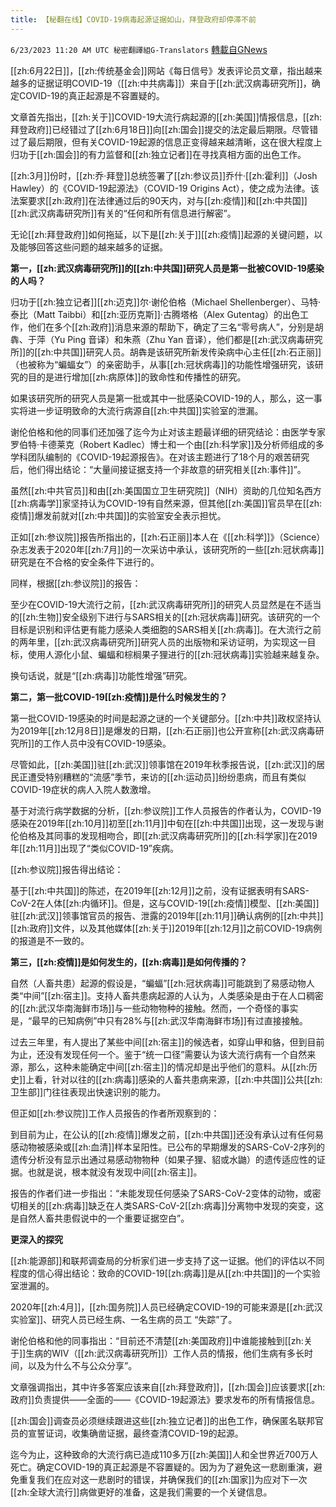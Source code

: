 ```yaml
---
title: 【秘翻在线】COVID-19病毒起源证据如山，拜登政府却停滞不前
---
```

`6/23/2023 11:20 AM UTC 秘密翻譯組G-Translators` [轉載自GNews](https://gnews.org/articles/1406610)

[[zh:6月22日]]，[[zh:传统基金会]]网站《每日信号》发表评论员文章，指出越来越多的证据证明COVID-19（[[zh:中共病毒]]）来自于[[zh:武汉病毒研究所]]，确定COVID-19的真正起源是不容置疑的。

文章首先指出，[[zh:关于]]COVID-19大流行病起源的[[zh:美国]]情报信息，[[zh:拜登政府]]已经错过了[[zh:6月18日]]向[[zh:国会]]提交的法定最后期限。尽管错过了最后期限，但有关COVID-19起源的信息正变得越来越清晰，这在很大程度上归功于[[zh:国会]]的有力监督和[[zh:独立记者]]在寻找真相方面的出色工作。

[[zh:3月]]份时，[[zh:乔·拜登]]总统签署了[[zh:参议员]]乔什·[[zh:霍利]]（Josh Hawley）的《COVID-19起源法》（COVID-19 Origins Act），使之成为法律。该法案要求[[zh:政府]]在法律通过后的90天内，对与[[zh:疫情]]和[[zh:中共国]][[zh:武汉病毒研究所]]有关的“任何和所有信息进行解密”。

无论[[zh:拜登政府]]如何拖延，以下是[[zh:关于]][[zh:疫情]]起源的关键问题，以及能够回答这些问题的越来越多的证据。

**第一，[[zh:武汉病毒研究所]]的[[zh:中共国]]研究人员是第一批被COVID-19感染的人吗？**

归功于[[zh:独立记者]][[zh:迈克]]尔·谢伦伯格（Michael Shellenberger）、马特·泰比（Matt Taibbi）和[[zh:亚历克斯]]·古腾塔格（Alex Gutentag）的出色工作，他们在多个[[zh:政府]]消息来源的帮助下，确定了三名“零号病人”，分别是胡犇、于萍（Yu Ping 音译）和朱燕（Zhu Yan 音译），他们都是[[zh:武汉病毒研究所]]的[[zh:中共国]]研究人员。胡犇是该研究所新发传染病中心主任[[zh:石正丽]]（也被称为“蝙蝠女”）的亲密助手，从事[[zh:冠状病毒]]的功能性增强研究，该研究的目的是进行增加[[zh:病原体]]的致命性和传播性的研究。

如果该研究所的研究人员是第一批或其中一批感染COVID-19的人，那么，这一事实将进一步证明致命的大流行病源自[[zh:中共国]]实验室的泄漏。

谢伦伯格和他的同事们还加强了迄今为止对该主题最详细的研究结论：由医学专家罗伯特·卡德莱克（Robert Kadlec）博士和一个由[[zh:科学家]]及分析师组成的多学科团队编制的《COVID-19起源报告》。在对该主题进行了18个月的艰苦研究后，他们得出结论：“大量间接证据支持一个非故意的研究相关[[zh:事件]]”。

虽然[[zh:中共官员]]和由[[zh:美国国立卫生研究院]]（NIH）资助的几位知名西方[[zh:病毒学]]家坚持认为COVID-19有自然来源，但其他[[zh:美国]]官员早在[[zh:疫情]]爆发前就对[[zh:中共国]]的实验室安全表示担忧。

正如[[zh:参议院]]报告所指出的，[[zh:石正丽]]本人在《[[zh:科学]]》（Science）杂志发表于2020年[[zh:7月]]的一次采访中承认，该研究所的一些[[zh:冠状病毒]]研究是在不合格的安全条件下进行的。

同样，根据[[zh:参议院]]的报告：

至少在COVID-19大流行之前，[[zh:武汉病毒研究所]]的研究人员显然是在不适当的[[zh:生物]]安全级别下进行与SARS相关的[[zh:冠状病毒]]研究。该研究的一个目标是识别和评估更有能力感染人类细胞的SARS相关[[zh:病毒]]。在大流行之前的两年里，[[zh:武汉病毒研究所]]研究人员的出版物和采访证明，为实现这一目标，使用人源化小鼠、蝙蝠和棕榈果子狸进行的[[zh:冠状病毒]]实验越来越复杂。

换句话说，就是“[[zh:病毒]]功能性增强”研究。

**第二，第一批COVID-19[[zh:疫情]]是什么时候发生的？**

第一批COVID-19感染的时间是起源之谜的一个关键部分。[[zh:中共]]政权坚持认为2019年[[zh:12月8日]]是爆发的日期，[[zh:石正丽]]也公开宣称[[zh:武汉病毒研究所]]的工作人员中没有COVID-19感染。

尽管如此，[[zh:美国]]驻[[zh:武汉]]领事馆在2019年秋季报告说，[[zh:武汉]]的居民正遭受特别糟糕的“流感”季节，来访的[[zh:运动员]]纷纷患病，而且有类似COVID-19症状的病人入院人数激增。

基于对流行病学数据的分析，[[zh:参议院]]工作人员报告的作者认为，COVID-19感染在2019年[[zh:10月]]初至[[zh:11月]]中旬在[[zh:中共国]]出现，这一发现与谢伦伯格及其同事的发现相吻合，即[[zh:武汉病毒研究所]]的[[zh:科学家]]在2019年[[zh:11月]]出现了“类似COVID-19”疾病。

[[zh:参议院]]报告得出结论：

基于[[zh:中共国]]的陈述，在2019年[[zh:12月]]之前，没有证据表明有SARS-CoV-2在人体[[zh:内循环]]。但是，这与COVID-19[[zh:疫情]]模型、[[zh:美国]]驻[[zh:武汉]]领事馆官员的报告、泄露的2019年[[zh:11月]]确认病例的[[zh:中共]][[zh:政府]]文件，以及其他媒体[[zh:关于]]2019年[[zh:12月]]之前COVID-19病例的报道是不一致的。

**第三，[[zh:疫情]]是如何发生的，[[zh:病毒]]是如何传播的？**

自然（人畜共患）起源的假设是，“蝙蝠”[[zh:冠状病毒]]可能跳到了易感动物人类“中间”[[zh:宿主]]。支持人畜共患病起源的人认为，人类感染是由于在人口稠密的[[zh:武汉华南海鲜市场]]与一些动物物种的接触。然而，一个奇怪的事实是，“最早的已知病例”中只有28%与[[zh:武汉华南海鲜市场]]有过直接接触。

过去三年里，有人提出了某些中间[[zh:宿主]]的候选者，如穿山甲和貉，但到目前为止，还没有发现任何一个。鉴于“统一口径”需要认为该大流行病有一个自然来源，那么，这种未能确定中间[[zh:宿主]]的情况却是出乎他们的意料。从[[zh:历史]]上看，针对以往的[[zh:病毒]]感染的人畜共患病来源，[[zh:中共国]]公共[[zh:卫生部]]门往往表现出快速识别的能力。

但正如[[zh:参议院]]工作人员报告的作者所观察到的：

到目前为止，在公认的[[zh:疫情]]爆发之前，[[zh:中共国]]还没有承认过有任何易感动物被感染或[[zh:血清]]样本呈阳性。已公布的早期爆发的SARS-CoV-2序列的遗传分析没有显示出通过易感动物物种（如果子狸、貂或水鼬）的遗传适应性的证据。也就是说，根本就没有发现中间[[zh:宿主]]。

报告的作者们进一步指出：“未能发现任何感染了SARS-CoV-2变体的动物，或密切相关的[[zh:病毒]]缺乏在人类SARS-CoV-2[[zh:病毒]]分离物中发现的突变，这是自然人畜共患假说中的一个重要证据空白”。

**更深入的探究** 

[[zh:能源部]]和联邦调查局的分析家们进一步支持了这一证据。他们的评估以不同程度的信心得出结论：致命的COVID-19[[zh:病毒]]是从[[zh:中共国]]的一个实验室泄漏的。

2020年[[zh:4月]]，[[zh:国务院]]人员已经确定COVID-19的可能来源是[[zh:武汉实验室]]、研究人员已经生病、一名生病的员工 “失踪”了。

谢伦伯格和他的同事指出：“目前还不清楚[[zh:美国政府]]中谁能接触到[[zh:关于]]生病的WIV（[[zh:武汉病毒研究所]]）工作人员的情报，他们生病有多长时间，以及为什么不与公众分享”。

文章强调指出，其中许多答案应该来自[[zh:拜登政府]]，[[zh:国会]]应该要求[[zh:政府]]负责提供——全面的——《COVID-19起源法》要求发布的所有情报信息。

[[zh:国会]]调查员必须继续跟进这些[[zh:独立记者]]的出色工作，确保匿名联邦官员的宣誓证词，收集确凿证据，最终查清COVID-19的起源。

迄今为止，这种致命的大流行病已造成110多万[[zh:美国]]人和全世界近700万人死亡。确定COVID-19的真正起源是不容置疑的。因为为了避免这一悲剧重演，避免重复我们在应对这一悲剧时的错误，并确保我们的[[zh:国家]]为应对下一次[[zh:全球大流行]]病做更好的准备，这是我们需要的一个关键信息。
